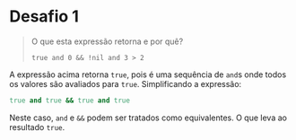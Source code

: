# Desafio 1

> O que esta expressão retorna e por quê?
> 
> `true and 0 && !nil and 3 > 2`

A expressão acima retorna `true`, pois é uma sequência de `and`s onde todos os valores são avaliados para `true`.
Simplificando a expressão:

```ruby
true and true && true and true
```

Neste caso, `and` e `&&` podem ser tratados como equivalentes. O que leva ao resultado `true`.
